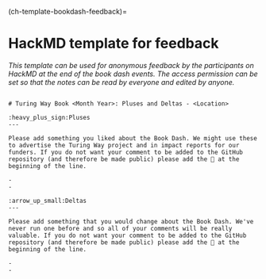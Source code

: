 (ch-template-bookdash-feedback)=
# HackMD template for feedback

*This template can be used for anonymous feedback by the participants on HackMD at the end of the book dash events.
The access permission can be set so that the notes can be read by everyone and edited by anyone.*

```

# Turing Way Book <Month Year>: Pluses and Deltas - <Location>

:heavy_plus_sign:Pluses
---

Please add something you liked about the Book Dash. We might use these to advertise the Turing Way project and in impact reports for our funders. If you do not want your comment to be added to the GitHub repository (and therefore be made public) please add the 🤫 at the beginning of the line.

-
-

:arrow_up_small:Deltas
---

Please add something that you would change about the Book Dash. We've never run one before and so all of your comments will be really valuable. If you do not want your comment to be added to the GitHub repository (and therefore be made public) please add the 🤫 at the beginning of the line.

-
-
```
